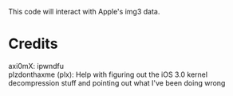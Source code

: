
This code will interact with Apple's img3 data.

# Credits

axi0mX: ipwndfu \
plzdonthaxme (plx): Help with figuring out the iOS 3.0 kernel decompression stuff and pointing out what I've been doing wrong
